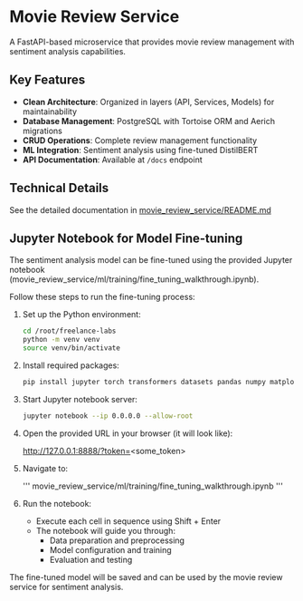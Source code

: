 # Movie Review Service

A FastAPI-based microservice that provides movie review management with sentiment analysis capabilities.

## Key Features

- **Clean Architecture**: Organized in layers (API, Services, Models) for maintainability
- **Database Management**: PostgreSQL with Tortoise ORM and Aerich migrations
- **CRUD Operations**: Complete review management functionality
- **ML Integration**: Sentiment analysis using fine-tuned DistilBERT
- **API Documentation**: Available at `/docs` endpoint

## Technical Details

See the detailed documentation in [movie_review_service/README.md](movie_review_service/README.md)

## Jupyter Notebook for Model Fine-tuning

The sentiment analysis model can be fine-tuned using the provided Jupyter notebook (movie_review_service/ml/training/fine_tuning_walkthrough.ipynb).

Follow these steps to run the fine-tuning process:

1. Set up the Python environment:

    ```bash
    cd /root/freelance-labs
    python -m venv venv
    source venv/bin/activate
    ```

2. Install required packages:

    ```bash
    pip install jupyter torch transformers datasets pandas numpy matplotlib scikit-learn tqdm ipywidgets
    ```

3. Start Jupyter notebook server:

    ```bash
    jupyter notebook --ip 0.0.0.0 --allow-root
    ```

4. Open the provided URL in your browser (it will look like):

    <http://127.0.0.1:8888/?token=><some_token>

5. Navigate to:

    '''
    movie_review_service/ml/training/fine_tuning_walkthrough.ipynb
    '''

6. Run the notebook:
   - Execute each cell in sequence using Shift + Enter
   - The notebook will guide you through:
     - Data preparation and preprocessing
     - Model configuration and training
     - Evaluation and testing

The fine-tuned model will be saved and can be used by the movie review service for sentiment analysis.
